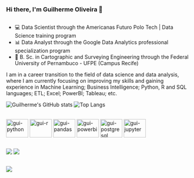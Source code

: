 ### Hi there, I'm Guilherme Oliveira 👋
##
- 💻 Data Scientist through the Americanas Futuro Polo Tech | Data Science training program
- 📊 Data Analyst through the Google Data Analytics professional specialization program
- 📡 B. Sc. in Cartographic and Surveying Engineering through the Federal University of Pernambuco - UFPE (Campus Recife)

I am in a career transition to the field of data science and data analysis, where I am currently focusing on improving my skills and gaining experience in Machine Learning; Business Intelligence; Python, R and SQL languages; ETL; Excel; PowerBI; Tableau; etc.

![Guilherme's GitHub stats](https://github-readme-stats.vercel.app/api?username=Gui-lherme-Oliv&hide=contribs&show_icons=true&theme=dark)
![Top Langs](https://github-readme-stats.vercel.app/api/top-langs/?username=Gui-lherme-Oliv&layout=compact&theme=dark)

<div style="display: inline_block"><br>
  <img align="center" alt="gui-python" height="50" width="60" src="https://cdn.jsdelivr.net/gh/devicons/devicon/icons/python/python-original.svg">
  <img align="center" alt="gui-r" height="50" width="60" src="https://cdn.jsdelivr.net/gh/devicons/devicon/icons/r/r-original.svg">
  <img align="center" alt="gui-pandas" height="50" width="60" src="https://cdn.jsdelivr.net/gh/devicons/devicon/icons/pandas/pandas-original-wordmark.svg">
  <img align="center" alt="gui-powerbi" height="50" width="60" src="https://upload.wikimedia.org/wikipedia/commons/thumb/c/cf/New_Power_BI_Logo.svg/2048px-New_Power_BI_Logo.svg.png">
  <img align="center" alt="gui-postgresql" height="50" width="60" src="https://cdn.jsdelivr.net/gh/devicons/devicon/icons/postgresql/postgresql-original-wordmark.svg">
  <img align="center" alt="gui-jupyter" height="50" width="60" src="https://cdn.jsdelivr.net/gh/devicons/devicon/icons/jupyter/jupyter-original-wordmark.svg">
</div>

##
<div>
  <a href = "mailto:guigag3@gmail.com"><img src="https://img.shields.io/badge/Gmail-D14836?style=for-the-badge&logo=gmail&logoColor=white" target="_blank"></a> 
  <a href ="https://www.linkedin.com/in/guilherme-oliveira-da-rocha-cunha/"><img src="https://img.shields.io/badge/LinkedIn-0077B5?style=for-the-badge&logo=linkedin&logoColor=white" target="_blank"></a>
</div>

##
![](https://komarev.com/ghpvc/?username=Gui-lherme-Oliv&color=blue&style=flat)
